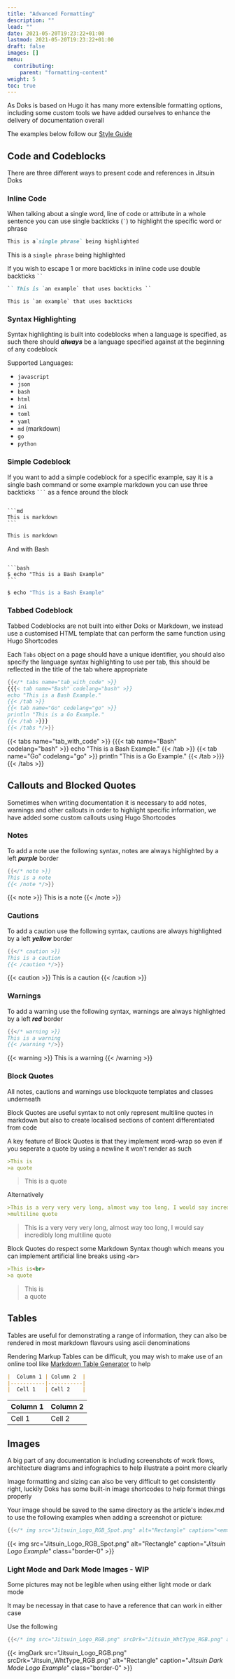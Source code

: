 ```yaml
---
title: "Advanced Formatting"
description: ""
lead: ""
date: 2021-05-20T19:23:22+01:00
lastmod: 2021-05-20T19:23:22+01:00
draft: false
images: []
menu: 
  contributing:
    parent: "formatting-content"
weight: 5
toc: true
---
```


As Doks is based on Hugo it has many more extensible formatting options, including some custom tools we have added ourselves to enhance the delivery of documentation overall

The examples below follow our [Style Guide](../style-guide)

## Code and Codeblocks

There are three different ways to present code and references in Jitsuin Doks

### Inline Code

When talking about a single word, line of code or attribute in a whole sentence you can use single backticks (`` ` ``) to highlight the specific word or phrase

```md
This is a`single phrase` being highlighted
```

This is a `single phrase` being highlighted

If you wish to escape 1 or more backticks in inline code use double backticks ``` `` ```

```md
`` This is `an example` that uses backticks ``
```

`` This is `an example` that uses backticks ``

### Syntax Highlighting

Syntax highlighting is built into codeblocks when a language is specified, as such there should ***always*** be a language specified against at the beginning of any codeblock

Supported Languages:

* `javascript`
* `json`
* `bash`
* `html`
* `ini`
* `toml`
* `yaml`
* `md` (markdown)
* `go`
* `python`

### Simple Codeblock

If you want to add a simple codeblock for a specific example, say it is a single bash command or some example markdown you can use three backticks `` ``` `` as a fence around the block

<pre><code>
```md
This is markdown
```
</code></pre>


```md
This is markdown
```

And with Bash
<pre><code>
```bash
$ echo "This is a Bash Example"
```
</code></pre>

```bash
$ echo "This is a Bash Example"
```

### Tabbed Codeblock

Tabbed Codeblocks are not built into either Doks or Markdown, we instead use a customised HTML template that can perform the same function using Hugo Shortcodes

Each `Tabs` object on a page should have a unique identifier, you should also specify the language syntax highlighting to use per tab, this should be reflected in the title of the tab where appropriate

```go
{{</* tabs name="tab_with_code" >}}
{{{< tab name="Bash" codelang="bash" >}}
echo "This is a Bash Example."
{{< /tab >}}
{{< tab name="Go" codelang="go" >}}
println "This is a Go Example."
{{< /tab >}}}
{{< /tabs */>}}
```

{{< tabs name="tab_with_code" >}}
{{{< tab name="Bash" codelang="bash" >}}
echo "This is a Bash Example."
{{< /tab >}}
{{< tab name="Go" codelang="go" >}}
println "This is a Go Example."
{{< /tab >}}}
{{< /tabs >}}


## Callouts and Blocked Quotes

Sometimes when writing documentation it is necessary to add notes, warnings and other callouts in order to highlight specific information, we have added some custom callouts using Hugo Shortcodes

### Notes

To add a note use the following syntax, notes are always highlighted by a left ***purple*** border

```go
{{</* note >}}
This is a note
{{< /note */>}}
```


{{< note >}}
This is a note
{{< /note >}}

### Cautions

To add a caution use the following syntax, cautions are always highlighted by a left ***yellow*** border

```go
{{</* caution >}}
This is a caution
{{< /caution */>}}
```

{{< caution >}}
This is a caution
{{< /caution >}}

### Warnings

To add a warning use the following syntax, warnings are always highlighted by a left ***red*** border

```go
{{</* warning >}}
This is a warning
{{< /warning */>}}
```

{{< warning >}}
This is a warning
{{< /warning >}}

### Block Quotes

All notes, cautions and warnings use blockquote templates and classes underneath

Block Quotes are useful syntax to not only represent multiline quotes in markdown but also to create localised sections of content differentiated from code

A key feature of Block Quotes is that they implement word-wrap so even if you seperate a quote by using a newline it won't render as such

```md
>This is
>a quote
```

>This is
>a quote

Alternatively

```md
>This is a very very very long, almost way too long, I would say incredibly long
>multiline quote
```

>This is a very very very long, almost way too long, I would say incredibly long
>multiline quote

Block Quotes do respect some Markdown Syntax though which means you can implement artificial line breaks using `<br>`

```md
>This is<br>
>a quote
```
>This is<br>
>a quote

## Tables

Tables are useful for demonstrating a range of information, they can also be rendered in most markdown flavours using ascii denominations

Rendering Markup Tables can be difficult, you may wish to make use of an online tool like [Markdown Table Generator](https://www.tablesgenerator.com/markdown_tables) to help

```md
|  Column 1 | Column 2  |
|-----------|-----------|
|  Cell 1   | Cell 2    |
```

|  Column 1 | Column 2  |
|-----------|-----------|
|  Cell 1   | Cell 2    |

## Images

A big part of any documentation is including screenshots of work flows, architecture diagrams and infographics to help illustrate a point more clearly

Image formatting and sizing can also be very difficult to get consistently right, luckily Doks has some built-in image shortcodes to help format things properly

Your image should be saved to the same directory as the article's index.md to use the following examples when adding a screenshot or picture:

```go
{{</* img src="Jitsuin_Logo_RGB_Spot.png" alt="Rectangle" caption="<em>Jitsuin Logo Example</em>" class="border-0" */>}}
```

{{< img src="Jitsuin_Logo_RGB_Spot.png" alt="Rectangle" caption="<em>Jitsuin Logo Example</em>" class="border-0" >}}

### Light Mode and Dark Mode Images - WIP

Some pictures may not be legible when using either light mode or dark mode

It may be necessay in that case to have a reference that can work in either case

Use the following

```go
{{</* img src="Jitsuin_Logo_RGB.png" srcDrk="Jitsuin_WhtType_RGB.png" alt="Rectangle" caption="<em>Jitsuin Dark Mode Logo Example</em>" class="border-0" */>}}
```

{{< imgDark src="Jitsuin_Logo_RGB.png" srcDrk="Jitsuin_WhtType_RGB.png" alt="Rectangle" caption="<em>Jitsuin Dark Mode Logo Example</em>" class="border-0" >}}
